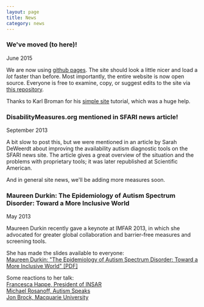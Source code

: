 ```yaml
---
layout: page
title: News
category: news
---
```


### We've moved (to here)!
June 2015  

We are now using [github pages](https://www.pages.github.com). The site should look a little nicer and load a *lot* faster than before.  Most importantly, the entire website is now open source. Everyone is free to examine, copy, or suggest edits to the site via [this repository](https://www.github.com/mjmaenner/disabilitymeasures.org/tree/gh-pages).

Thanks to Karl Broman for his [simple site](https://www.kbroman.org/simple_site) tutorial, which was a huge help.

### DisabilityMeasures.org mentioned in SFARI news article!
September 2013

A bit slow to post this, but we were mentioned in an article by Sarah DeWeerdt about improving the availability autism diagnostic tools on the SFARI news site. The article gives a great overview of the situation and the problems with proprietary tools; it was later republished at Scientific American.

And in general site news, we'll be adding more measures soon.

### Maureen Durkin: The Epidemiology of Autism Spectrum Disorder: Toward a More Inclusive World
May 2013

Maureen Durkin recently gave a keynote at IMFAR 2013, in which she advocated for greater global collaboration and barrier-free measures and screening tools.

She has made the slides available to everyone:  
[Maureen Durkin: "The Epidemiology of Autism Spectrum Disorder: Toward a More Inclusive World" [PDF]](https://github.com/mjmaenner/disabilitymeasures/raw/gh-pages/assets/Durkin_IMFAR05042013.pdf)

Some reactions to her talk:  
[Francesca Happe, President of INSAR](http://sfari.org/sfari-community/community-blog/2013/reactions-from-imfar)  
[Michael Rosanoff, Autism Speaks](http://www.autismspeaks.org/blog/2013/05/08/understanding-autism-toward-more-inclusive-world)  
[Jon Brock, Macquarie University](http://crackingtheenigma.blogspot.com/2013/05/the-epidemiology-of-autism-spectrum.html)
